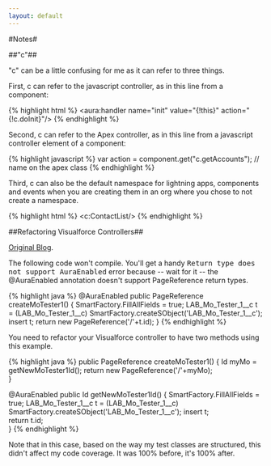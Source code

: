 ```yaml
---
layout: default
---
```


#Notes#

##"c"##

"c" can be a little confusing for me as it can refer to three things.

First, c can refer to the javascript controller, as in this line from a component:

{% highlight html %}
<aura:handler name="init" value="{!this}" action="{!c.doInit}"/>
{% endhighlight %}

Second, c can refer to the Apex controller, as in this line from a javascript controller element of a component:

{% highlight javascript %}
var action = component.get("c.getAccounts"); // name on the apex class
{% endhighlight %}

Third, c can also be the default namespace for lightning apps, components and events when you are creating them in an org where you chose to not create a namespace.

{% highlight html %}
<c:ContactList/>
{% endhighlight %}

##Refactoring Visualforce Controllers##

[Original Blog](http://reidcarlberg.com/2015/02/22/refactoring-visualforce-controllers-for-lightning-components/).

The following code won't compile. You'll get a handy <tt>Return type does not support AuraEnabled</tt> error because -- wait for it -- the @AuraEnabled annotation doesn't support PageReference return types.

{% highlight java %}
@AuraEnabled
public PageReference createMoTester1() {
    SmartFactory.FillAllFields = true;
    LAB_Mo_Tester_1__c t = (LAB_Mo_Tester_1__c) SmartFactory.createSObject('LAB_Mo_Tester_1__c');
    insert t;
	return new PageReference('/'+t.id);
}
{% endhighlight %}

You need to refactor your Visualforce controller to have two methods using this example.

{% highlight java %}
public PageReference createMoTester1() {
    Id myMo = getNewMoTester1Id();
    return new PageReference('/'+myMo);        
}    

@AuraEnabled
public Id getNewMoTester1Id() {
    SmartFactory.FillAllFields = true;
    LAB_Mo_Tester_1__c t = (LAB_Mo_Tester_1__c) SmartFactory.createSObject('LAB_Mo_Tester_1__c');
    insert t;  
    return t.id;                
}
{% endhighlight %}

Note that in this case, based on the way my test classes are structured, this didn't affect my code coverage.  It was 100% before, it's 100% after.